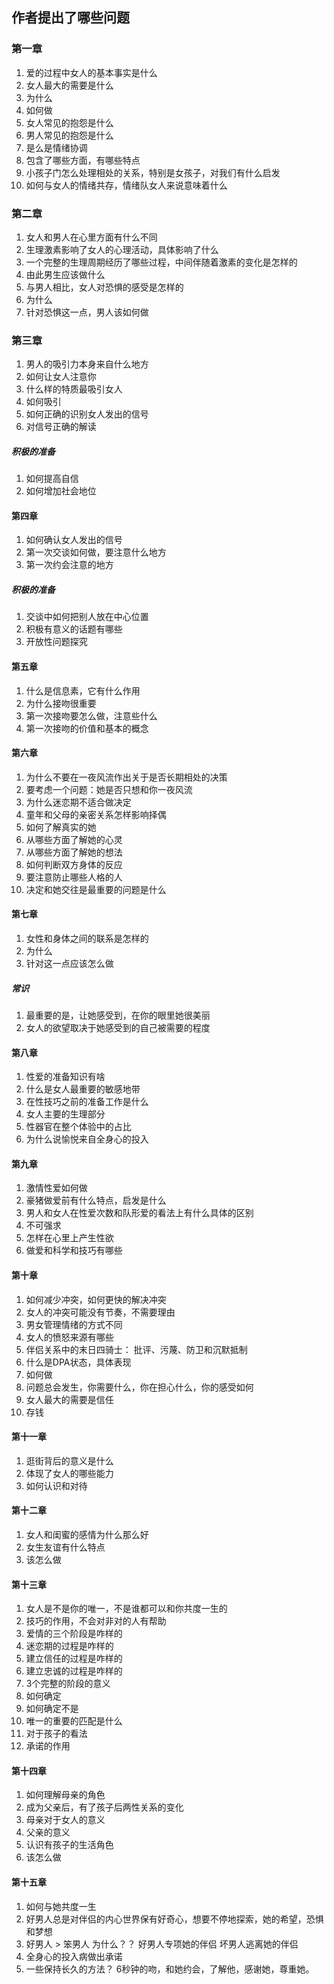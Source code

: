##  作者提出了哪些问题

### 第一章

1. 爱的过程中女人的基本事实是什么
2. 女人最大的需要是什么
3. 为什么
4. 如何做
5. 女人常见的抱怨是什么
6. 男人常见的抱怨是什么
7. 是么是情绪协调
8. 包含了哪些方面，有哪些特点
9. 小孩子门怎么处理相处的关系，特别是女孩子，对我们有什么启发
10. 如何与女人的情绪共存，情绪队女人来说意味着什么

### 第二章

1. 女人和男人在心里方面有什么不同
2. 生理激素影响了女人的心理活动，具体影响了什么
3. 一个完整的生理周期经历了哪些过程，中间伴随着激素的变化是怎样的
4. 由此男生应该做什么
5. 与男人相比，女人对恐惧的感受是怎样的
6. 为什么
7. 针对恐惧这一点，男人该如何做

### 第三章

1. 男人的吸引力本身来自什么地方
2. 如何让女人注意你
3. 什么样的特质最吸引女人
4. 如何吸引
5. 如何正确的识别女人发出的信号
6. 对信号正确的解读

##### 积极的准备

1. 如何提高自信
2. 如何增加社会地位

#### 第四章

1. 如何确认女人发出的信号
2. 第一次交谈如何做，要注意什么地方
3. 第一次约会注意的地方

##### 积极的准备

1. 交谈中如何把别人放在中心位置
2. 积极有意义的话题有哪些
3. 开放性问题探究

#### 第五章

1. 什么是信息素，它有什么作用
2. 为什么接吻很重要
3. 第一次接吻要怎么做，注意些什么
4. 第一次接吻的价值和基本的概念

#### 第六章

1. 为什么不要在一夜风流作出关于是否长期相处的决策
2. 要考虑一个问题：她是否只想和你一夜风流
3. 为什么迷恋期不适合做决定
4. 童年和父母的亲密关系怎样影响择偶
5. 如何了解真实的她
6. 从哪些方面了解她的心灵
7. 从哪些方面了解她的想法
8. 如何判断双方身体的反应
9. 要注意防止哪些人格的人
10. 决定和她交往是最重要的问题是什么

#### 第七章

1. 女性和身体之间的联系是怎样的
2. 为什么
3. 针对这一点应该怎么做

##### 常识
1. 最重要的是，让她感受到，在你的眼里她很美丽
2. 女人的欲望取决于她感受到的自己被需要的程度

#### 第八章

1. 性爱的准备知识有啥
2. 什么是女人最重要的敏感地带
3. 在性技巧之前的准备工作是什么
4. 女人主要的生理部分
5. 性器官在整个体验中的占比
6. 为什么说愉悦来自全身心的投入

#### 第九章

1. 激情性爱如何做
2. 豪猪做爱前有什么特点，启发是什么
3. 男人和女人在性爱次数和队形爱的看法上有什么具体的区别
4. 不可强求
5. 怎样在心里上产生性欲
6. 做爱和科学和技巧有哪些

#### 第十章

1. 如何减少冲突，如何更快的解决冲突
2. 女人的冲突可能没有节奏，不需要理由
3. 男女管理情绪的方式不同
4. 女人的愤怒来源有哪些
5. 伴侣关系中的末日四骑士： 批评、污蔑、防卫和沉默抵制
6. 什么是DPA状态，具体表现
7. 如何做
8. 问题总会发生，你需要什么，你在担心什么，你的感受如何
9. 女人最大的需要是信任
10. 存钱

#### 第十一章

1. 逛街背后的意义是什么
2. 体现了女人的哪些能力
3. 如何认识和对待

#### 第十二章

1. 女人和闺蜜的感情为什么那么好
2. 女生友谊有什么特点
3. 该怎么做

#### 第十三章

1. 女人是不是你的唯一，不是谁都可以和你共度一生的
2. 技巧的作用，不会对非对的人有帮助
3. 爱情的三个阶段是咋样的
4. 迷恋期的过程是咋样的
5. 建立信任的过程是咋样的
6. 建立忠诚的过程是咋样的
7. 3个完整的阶段的意义
8. 如何确定
9. 如何确定不是
10. 唯一的重要的匹配是什么
11. 对于孩子的看法
12. 承诺的作用

#### 第十四章

1. 如何理解母亲的角色
2. 成为父亲后，有了孩子后两性关系的变化
3. 母亲对于女人的意义
4. 父亲的意义
5. 认识有孩子的生活角色
6. 该怎么做

#### 第十五章

1. 如何与她共度一生
2. 好男人总是对伴侣的内心世界保有好奇心，想要不停地探索，她的希望，恐惧和梦想
3. 好男人 > 笨男人 为什么？？ 好男人专项她的伴侣 坏男人逃离她的伴侣
4. 全身心的投入病做出承诺
5. 一些保持长久的方法？ 6秒钟的吻，和她约会，了解他，感谢她，尊重她。


